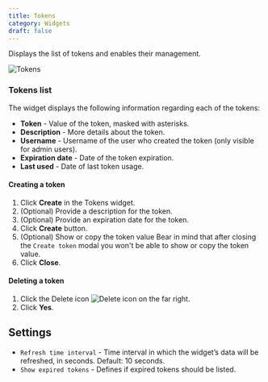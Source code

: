 ```yaml
---
title: Tokens
category: Widgets
draft: false
---
```


Displays the list of tokens and enables their management.

![Tokens](/images/ui/widgets/tokens.png)

### Tokens list

The widget displays the following information regarding each of the tokens:

- **Token** - Value of the token, masked with asterisks.
- **Description** - More details about the token.
- **Username** - Username of the user who created the token (only visible for admin users).
- **Expiration date** - Date of the token expiration.
- **Last used** - Date of last token usage.


#### Creating a token

1. Click **Create** in the Tokens widget.
2. (Optional) Provide a description for the token.
3. (Optional) Provide an expiration date for the token.
4. Click **Create** button.
5. (Optional) Show or copy the token value
   Bear in mind that after closing the `Create token` modal you won't be able to show or copy the token value.
6. Click **Close**.

#### Deleting a token

1. Click the Delete icon ![Delete icon](/images/ui/icons/delete-icon.png) on the far right.
2. Click **Yes**.

## Settings

- `Refresh time interval` - Time interval in which the widget’s data will be refreshed, in seconds. Default: 10 seconds.
- `Show expired tokens` - Defines if expired tokens should be listed.

